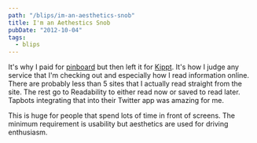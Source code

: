 ```yaml
---
path: "/blips/im-an-aesthetics-snob"
title: I'm an Aethestics Snob
pubDate: "2012-10-04"
tags:
  - blips
---
```


It's why I paid for [pinboard](http://pinboard.in) but then left it for [Kippt](http://kippt.com). It's how I judge any service that I'm checking out and especially how I read information online. There are probably less than 5 sites that I actually read straight from the site. The rest go to Readability to either read now or saved to read later. Tapbots integrating that into their Twitter app was amazing for me.

This is huge for people that spend lots of time in front of screens. The minimum requirement is usability but aesthetics are used for driving enthusiasm.

